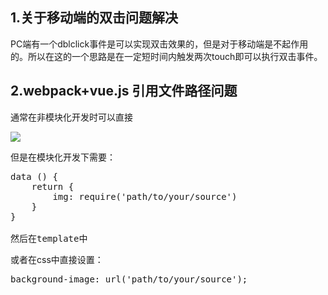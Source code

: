 
## 1.关于移动端的双击问题解决
PC端有一个dblclick事件是可以实现双击效果的，但是对于移动端是不起作用的。所以在这的一个思路是在一定短时间内触发两次touch即可以执行双击事件。

## 2.webpack+vue.js 引用文件路径问题
通常在非模块化开发时可以直接
<pre>
<img src="../assets/img/blackHeart.png"/>
</pre>
但是在模块化开发下需要：
<pre>
data () {
    return {
        img: require('path/to/your/source')
    }
}

然后在template中
<img :src="img" />
</pre>
或者在css中直接设置：
<pre>
background-image: url('path/to/your/source');
</pre>
